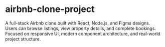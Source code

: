 # airbnb-clone-project
A full-stack Airbnb clone built with React, Node.js, and Figma designs. Users can browse listings, view property details, and complete bookings. Focused on responsive UI, modern component architecture, and real-world project structure.
